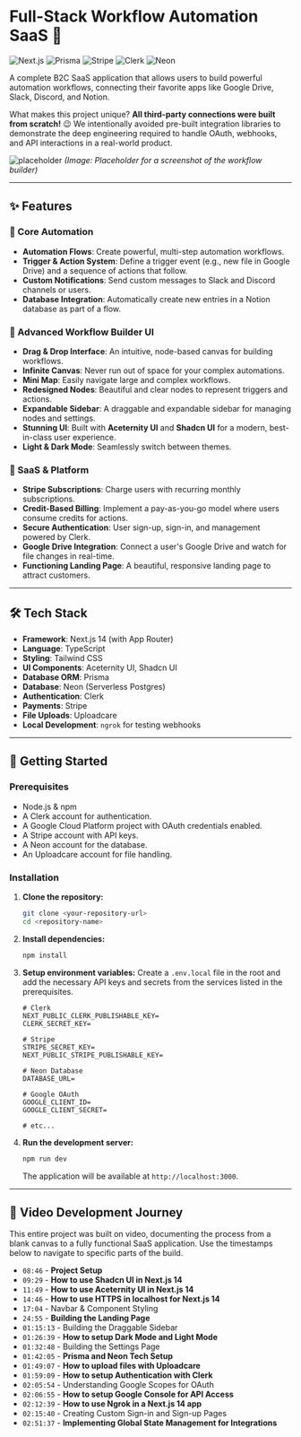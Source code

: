 # Full-Stack Workflow Automation SaaS 🚀

![Next.js](https://img.shields.io/badge/Next.js-14-black?style=for-the-badge&logo=next.js&logoColor=white)
![Prisma](https://img.shields.io/badge/Prisma-3982CE?style=for-the-badge&logo=prisma&logoColor=white)
![Stripe](https://img.shields.io/badge/Stripe-626CD9?style=for-the-badge&logo=stripe&logoColor=white)
![Clerk](https://img.shields.io/badge/Clerk-8C52FF?style=for-the-badge&logo=clerk&logoColor=white)
![Neon](https://img.shields.io/badge/Neon-0EED9A?style=for-the-badge&logo=neon&logoColor=black)

A complete B2C SaaS application that allows users to build powerful automation workflows, connecting their favorite apps like Google Drive, Slack, Discord, and Notion.

What makes this project unique? **All third-party connections were built from scratch!** 😉 We intentionally avoided pre-built integration libraries to demonstrate the deep engineering required to handle OAuth, webhooks, and API interactions in a real-world product.

![placeholder](https://aceternity.com/images/products/image/remix-run-template.png)
*(Image: Placeholder for a screenshot of the workflow builder)*

---

## ✨ Features

### 🤖 Core Automation
* **Automation Flows**: Create powerful, multi-step automation workflows.
* **Trigger & Action System**: Define a trigger event (e.g., new file in Google Drive) and a sequence of actions that follow.
* **Custom Notifications**: Send custom messages to Slack and Discord channels or users.
* **Database Integration**: Automatically create new entries in a Notion database as part of a flow.

### 🎨 Advanced Workflow Builder UI
* **Drag & Drop Interface**: An intuitive, node-based canvas for building workflows.
* **Infinite Canvas**: Never run out of space for your complex automations.
* **Mini Map**: Easily navigate large and complex workflows.
* **Redesigned Nodes**: Beautiful and clear nodes to represent triggers and actions.
* **Expandable Sidebar**: A draggable and expandable sidebar for managing nodes and settings.
* **Stunning UI**: Built with **Aceternity UI** and **Shadcn UI** for a modern, best-in-class user experience.
* **Light & Dark Mode**: Seamlessly switch between themes.

### 💼 SaaS & Platform
* **Stripe Subscriptions**: Charge users with recurring monthly subscriptions.
* **Credit-Based Billing**: Implement a pay-as-you-go model where users consume credits for actions.
* **Secure Authentication**: User sign-up, sign-in, and management powered by Clerk.
* **Google Drive Integration**: Connect a user's Google Drive and watch for file changes in real-time.
* **Functioning Landing Page**: A beautiful, responsive landing page to attract customers.

---

## 🛠️ Tech Stack

* **Framework**: Next.js 14 (with App Router)
* **Language**: TypeScript
* **Styling**: Tailwind CSS
* **UI Components**: Aceternity UI, Shadcn UI
* **Database ORM**: Prisma
* **Database**: Neon (Serverless Postgres)
* **Authentication**: Clerk
* **Payments**: Stripe
* **File Uploads**: Uploadcare
* **Local Development**: `ngrok` for testing webhooks

---

## 🚀 Getting Started

### Prerequisites
* Node.js & npm
* A Clerk account for authentication.
* A Google Cloud Platform project with OAuth credentials enabled.
* A Stripe account with API keys.
* A Neon account for the database.
* An Uploadcare account for file handling.

### Installation

1.  **Clone the repository:**
    ```bash
    git clone <your-repository-url>
    cd <repository-name>
    ```

2.  **Install dependencies:**
    ```bash
    npm install
    ```

3.  **Setup environment variables:**
    Create a `.env.local` file in the root and add the necessary API keys and secrets from the services listed in the prerequisites.

    ```env
    # Clerk
    NEXT_PUBLIC_CLERK_PUBLISHABLE_KEY=
    CLERK_SECRET_KEY=

    # Stripe
    STRIPE_SECRET_KEY=
    NEXT_PUBLIC_STRIPE_PUBLISHABLE_KEY=

    # Neon Database
    DATABASE_URL=

    # Google OAuth
    GOOGLE_CLIENT_ID=
    GOOGLE_CLIENT_SECRET=

    # etc...
    ```

4.  **Run the development server:**
    ```bash
    npm run dev
    ```
    The application will be available at `http://localhost:3000`.

---

## 🎥 Video Development Journey

This entire project was built on video, documenting the process from a blank canvas to a fully functional SaaS application. Use the timestamps below to navigate to specific parts of the build.

* `08:46` - **Project Setup**
* `09:29` - **How to use Shadcn UI in Next.js 14**
* `11:49` - **How to use Aceternity UI in Next.js 14**
* `14:46` - **How to use HTTPS in localhost for Next.js 14**
* `17:04` - Navbar & Component Styling
* `24:55` - **Building the Landing Page**
* `01:15:13` - Building the Draggable Sidebar
* `01:26:39` - **How to setup Dark Mode and Light Mode**
* `01:32:48` - Building the Settings Page
* `01:42:05` - **Prisma and Neon Tech Setup**
* `01:49:07` - **How to upload files with Uploadcare**
* `01:59:09` - **How to setup Authentication with Clerk**
* `02:05:54` - Understanding Google Scopes for OAuth
* `02:06:55` - **How to setup Google Console for API Access**
* `02:12:39` - **How to use Ngrok in a Next.js 14 app**
* `02:15:40` - Creating Custom Sign-in and Sign-up Pages
* `02:51:37` - **Implementing Global State Management for Integrations**
